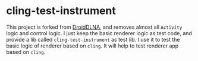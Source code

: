 # cling-test-instrument

This project is forked from [DroidDLNA](https://github.com/offbye/DroidDLNA), and removes almost
all `Activity` logic and control logic. I just keep the basic renderer logic as test code, and
provide a lib called `cling-test-instrument` as test lib. I use it to test the basic logic
of renderer based on `cling`. It will help to test renderer app based on `cling`.